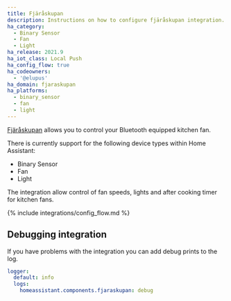 ```yaml
---
title: Fjäråskupan
description: Instructions on how to configure fjäråskupan integration.
ha_category:
  - Binary Sensor
  - Fan
  - Light
ha_release: 2021.9
ha_iot_class: Local Push
ha_config_flow: true
ha_codeowners:
  - '@elupus'
ha_domain: fjaraskupan
ha_platforms:
  - binary_sensor
  - fan
  - light
---
```


[Fjäråskupan](https://fjaraskupan.se/) allows you to control your Bluetooth equipped kitchen fan.

There is currently support for the following device types within Home Assistant:

- Binary Sensor
- Fan
- Light

The integration allow control of fan speeds, lights and after cooking timer for kitchen fans.

{% include integrations/config_flow.md %}

## Debugging integration

If you have problems with the integration you can add debug prints to the log.

```yaml
logger:
  default: info
  logs:
    homeassistant.components.fjaraskupan: debug
```
